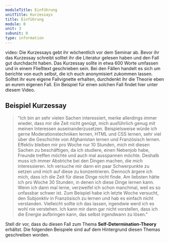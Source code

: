 ```yaml
---
moduleTitle: Einführung
unitTitle: Kurzessays
title: Einführung
module: 0
unit: 3
subunit: 0
type: information
---
```


video: Die Kurzessays gebt ihr wöchentlich vor dem Seminar ab. Bevor ihr das Kurzessay schreibt solltet ihr die Literatur gelesen haben und den Fall gut durchdacht haben. Das Kurzessay sollte in etwa 600 Worte umfassen und in einem Fließtext geschrieben sein. Bei den Fällen handelt es sich um berichte von euch selbst, die ich euch anonymisiert zukommen lassen. Solltet ihr eure eigene Fallvignette erhalten, durchdenkt ihr die Theorie eben an eurem eigenen Fall. Ein Beispiel für einen solchen Fall findet hier unter diesem Video. 


## Beispiel Kurzessay


> "Ich bin an sehr vielen Sachen interessiert, merke allerdings immer wieder, dass mir die Zeit nicht genügt, mich ausführlich genug mit meinen Interessen auseinanderzusetzen. Beispielsweise würde ich gerne Moderationstechniken lernen, HTML und CSS lernen, sehr viel über die Geschichte von Afghanistan lernen und Französisch lernen. Effektiv bleiben mir pro Woche nur 10 Stunden, mich mit diesen Sachen zu beschäftigen, da ich studiere, einen Nebenjob habe, Freunde treffen möchte und auch mal ausspannen möchte. Deshalb muss ich immer Abstriche bei den Dingen machen, die mich interessieren. Ich versuche mir dann  ein paar Schwerpunkte zu setzen und mich auf diese zu konzentrieren. Dennoch ärgere ich mich, dass ich die Zeit für diese Dinge nicht finde. Am liebsten hätte ich pro Woche 30 Stunden, in denen ich diese Dinge lernen kann. Wenn ich dann mal lerne, verzweifel ich schon manchmal, weil es so unfassbar schwer ist. Zum Beispiel habe ich letzte Woche versucht, den Subjonktiv in Französisch zu lernen und hab es einfach nicht verstanden. Vielleicht sollte ich das lassen, irgendwie werd ich es wohl nie verstehen. Ich kann mir dann gar nicht vorstellen, dass ich die Energie aufbringen kann, das selbst irgendwann zu lösen."

Stell dir vor, dass du diesen Fall zum Thema **Self-Determination-Theory** erhältst. Die folgenden Beispiele sind auf dem Hintergrund diesen Themas geschreiben worden.